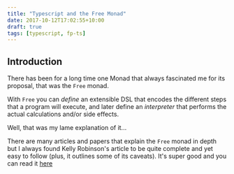 ```yaml
---
title: "Typescript and the Free Monad"
date: 2017-10-12T17:02:55+10:00
draft: true
tags: [typescript, fp-ts]
---
```


## Introduction

There has been for a long time one Monad that always fascinated me for
its proposal, that was the `Free` monad.

With `Free` you can _define_ an extensible DSL that encodes the different
steps that a program will execute, and later define an _interpreter_
that performs the actual calculations and/or side effects.

Well, that was my lame explanation of it...

There are many articles and papers that explain the `Free` monad in depth
but I always found Kelly Robinson's article to be quite complete and yet
easy to follow (plus, it outlines some of its caveats).
It's super good and you can read it [here](http://blog.krobinson.me/posts/monads-part-2-the-free-monad)